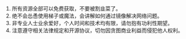 1. 所有资源全部可以免费获取，不要被割韭菜了。
2. 绝不会怂恿使用梯子或魔法，会讲解如何通过镜像解决网络问题。
3. 非专业人士业余爱好，个人时间和技术均有限，请勿抱有功利性期望。
4. 注意遵守相关法律规定和开源协议，切勿因贪图商业利益而侵犯他人权利。
